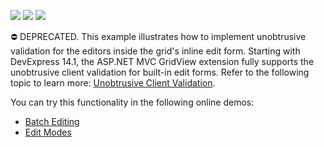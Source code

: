 <!-- default badges list -->
![](https://img.shields.io/endpoint?url=https://codecentral.devexpress.com/api/v1/VersionRange/134060092/14.1.3%2B)
[![](https://img.shields.io/badge/Open_in_DevExpress_Support_Center-FF7200?style=flat-square&logo=DevExpress&logoColor=white)](https://supportcenter.devexpress.com/ticket/details/E4741)
[![](https://img.shields.io/badge/📖_How_to_use_DevExpress_Examples-e9f6fc?style=flat-square)](https://docs.devexpress.com/GeneralInformation/403183)
<!-- default badges end -->
⛔ DEPRECATED. This example illustrates how to implement unobtrusive validation for the editors inside the grid's inline edit form. Starting with DevExpress 14.1, the ASP.NET MVC GridView extension fully supports the unobtrusive client validation for built-in edit forms. Refer to the following topic to learn more: <a href="https://docs.devexpress.com/AspNetMvc/12060/components/data-editors-extensions/common-concepts/validation/unobtrusive-client-validation">Unobtrusive Client Validation</a>.

You can try this functionality in the following online demos:

- <a href="https://demos.devexpress.com/MVCxGridViewDemos/Editing/BatchEditing">Batch Editing</a>
- <a href="https://demos.devexpress.com/MVCxGridViewDemos/Editing/EditModes">Edit Modes</a>
